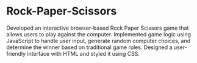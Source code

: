 # Rock-Paper-Scissors
Developed an interactive browser-based Rock Paper Scissors game that allows users to play against the computer. Implemented game logic using JavaScript to handle user input, generate random computer choices, and determine the winner based on traditional game rules. Designed a user-friendly interface with HTML and styled it using CSS.
